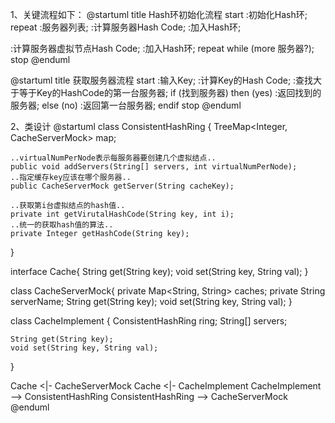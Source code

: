1、关键流程如下：
@startuml
title Hash环初始化流程
start
:初始化Hash环;
repeat :服务器列表;
  :计算服务器Hash Code;
  :加入Hash环;

  :计算服务器虚拟节点Hash Code;
  :加入Hash环;
repeat while (more 服务器?);
stop
@enduml

@startuml
title 获取服务器流程
start
:输入Key;
:计算Key的Hash Code;
:查找大于等于Key的HashCode的第一台服务器;
if (找到服务器) then (yes)
  :返回找到的服务器;
else (no)
  :返回第一台服务器;
endif
stop
@enduml

2、类设计
@startuml
class ConsistentHashRing {
    TreeMap<Integer, CacheServerMock> map;

    ..virtualNumPerNode表示每服务器要创建几个虚拟结点..
    public void addServers(String[] servers, int virtualNumPerNode);
    ..指定缓存key应该在哪个服务器..
    public CacheServerMock getServer(String cacheKey);

    ..获取第i台虚拟结点的hash值..
    private int getVirutalHashCode(String key, int i);
    ..统一的获取hash值的算法..
    private Integer getHashCode(String key);
}

interface Cache{
    String get(String key);
    void set(String key, String val);
}

class CacheServerMock{
    private Map<String, String> caches;
    private String serverName;
    String get(String key);
    void set(String key, String val);
}

class CacheImplement {
    ConsistentHashRing ring;
    String[] servers;

    String get(String key);
    void set(String key, String val);
}

Cache <|- CacheServerMock
Cache <|- CacheImplement
CacheImplement --> ConsistentHashRing
ConsistentHashRing --> CacheServerMock
@enduml
